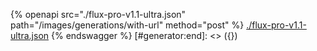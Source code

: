 [#generator:start]: <> ({ "template": "openapi" })
{% openapi src="./flux-pro-v1.1-ultra.json" path="/images/generations/with-url" method="post" %}
[./flux-pro-v1.1-ultra.json](./flux-pro-v1.1-ultra.json)
{% endswagger %}
[#generator:end]: <> ({})